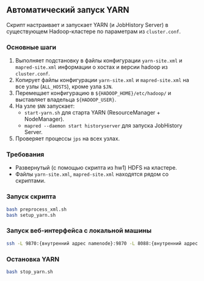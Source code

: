 ## Автоматический запуск YARN

Скрипт настраивает и запускает YARN (и JobHistory Server) в существующем Hadoop-кластере по параметрам из `cluster.conf`.

### Основные шаги
1. Выполняет подстановку в файлы конфигурации `yarn-site.xml` и `mapred-site.xml` информации о хостах и версии hadoop из `cluster.conf`.
2. Копирует файлы конфигурации `yarn-site.xml` и `mapred-site.xml` на все узлы (`ALL_HOSTS`), кроме узла `$JN`.  
3. Перемещает конфигурацию в `${HADOOP_HOME}/etc/hadoop/` и выставляет владельца `${HADOOP_USER}`.  
4. На узле `$NN` запускает:
   - `start-yarn.sh` для старта YARN (ResourceManager + NodeManager).  
   - `mapred --daemon start historyserver` для запуска JobHistory Server.  
5. Проверяет процессы `jps` на всех узлах.

### Требования
- Развернутый (c помощью скрипта из hw1) HDFS на кластере.
- Файлы `yarn-site.xml`, `mapred-site.xml` находятся рядом со скриптами.  

### Запуск скрипта
```bash
bash preprocess_xml.sh
bash setup_yarn.sh
```

### Запуск веб-интерфейса с локальной машины
```bash
ssh -L 9870:{внутренний адрес namenode}:9870 -L 8088:{внутренний адрес namenode}:8088 -L 19888:{внутренний адрес namenode}:19888 team@{внешний адрес для входа}
```

### Остановка YARN
```bash
bash stop_yarn.sh
```
